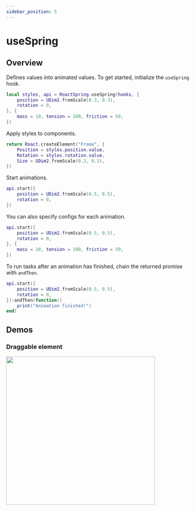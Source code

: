 ```yaml
---
sidebar_position: 5
---
```


# useSpring

## Overview

Defines values into animated values. To get started, initialize the `useSpring` hook.

```lua
local styles, api = RoactSpring.useSpring(hooks, {
    position = UDim2.fromScale(0.3, 0.3),
    rotation = 0,
}, {
    mass = 10, tension = 100, friction = 50,
})
```

Apply styles to components.

```lua
return Roact.createElement("Frame", {
    Position = styles.position.value,
    Rotation = styles.rotation.value,
    Size = UDim2.fromScale(0.3, 0.3),
})
```

Start animations.

```lua
api.start({
    position = UDim2.fromScale(0.5, 0.5),
    rotation = 0,
})
```

You can also specify configs for each animation.

```lua
api.start({
    position = UDim2.fromScale(0.5, 0.5),
    rotation = 0,
}, {
    mass = 10, tension = 100, friction = 50,
})
```

To run tasks after an animation has finished, chain the returned promise with `andThen`.

```lua
api.start({
    position = UDim2.fromScale(0.5, 0.5),
    rotation = 0,
}):andThen(function()
    print("Animation finished!")
end)
```

## Demos

### Draggable element

<a href="https://github.com/chriscerie/roact-spring/blob/main/stories/useSpringDrag.story.lua">
  <img src="https://media.giphy.com/media/R2bJ57MNTdP7vmP6Ez/giphy.gif" width="400" />
</a>